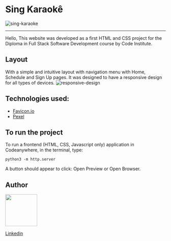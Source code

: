 # Sing Karaokê
![sing-karaoke](../site-Karaoke/assets/images/sing%20karaoke.png)
<hr>
Hello,
This website was developed as a first HTML and CSS project for the Diploma in Full Stack Software Development course by Code Institute.

## Layout

With a simple and intuitive layout with navigation menu with Home, Schedule and Sign Up pages. 
It was designed to have a responsive design for all types of devices.
![responsive-design](../site-Karaoke/assets/images/screendevices.png)

## Technologies used:
 
- [Favicon.io](https://favicon.io/)
- [Pexel](https://www.pexels.com/)
## To run the project
To run a frontend (HTML, CSS, Javascript only) application in Codeanywhere, in the terminal, type:
```
python3 -m http.server
```
A button should appear to click: Open Preview or Open Browser.
## Author
<img  style="width:100px" src="../site-Karaoke/assets/images/me.jpeg">

[Linkedin](https://www.linkedin.com/in/marcelo-tavares-43a46b228/)